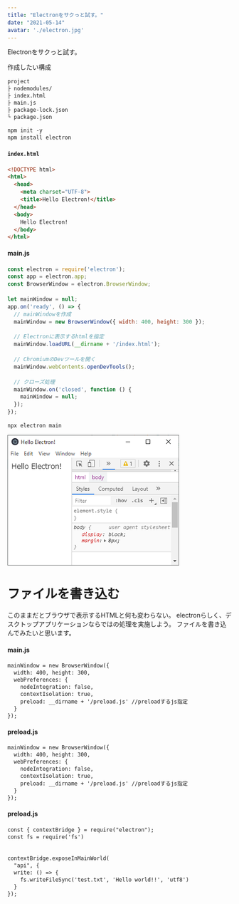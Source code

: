 ```yaml
---
title: "Electronをサクっと試す。"
date: "2021-05-14"
avatar: './electron.jpg'
---
```



Electronをサクっと試す。

作成したい構成
```directory
project
├ nodemodules/
├ index.html
├ main.js
├ package-lock.json
└ package.json
```

```npm
npm init -y
npm install electron
```



#### **`index.html`**
```html
<!DOCTYPE html>
<html>
  <head>
    <meta charset="UTF-8">
    <title>Hello Electron!</title>
  </head>
  <body>
    Hello Electron!
  </body>
</html>
```


#### **main.js**
```javascript
const electron = require('electron');
const app = electron.app;
const BrowserWindow = electron.BrowserWindow;

let mainWindow = null;
app.on('ready', () => {
  // mainWindowを作成
  mainWindow = new BrowserWindow({ width: 400, height: 300 });

  // Electronに表示するhtmlを指定
  mainWindow.loadURL(__dirname + '/index.html');

  // ChromiumのDevツールを開く
  mainWindow.webContents.openDevTools();

  // クローズ処理
  mainWindow.on('closed', function () {
    mainWindow = null;
  });
});
```


```npm
npx electron main
```

![electron初期画面](electron1.png)


# ファイルを書き込む
このままだとブラウザで表示するHTMLと何も変わらない。
electronらしく、デスクトップアプリケーションならではの処理を実施しよう。
ファイルを書き込んでみたいと思います。

#### **main.js**
```javascreipt
mainWindow = new BrowserWindow({
  width: 400, height: 300,
  webPreferences: {
    nodeIntegration: false,
    contextIsolation: true,
    preload: __dirname + '/preload.js' //preloadするjs指定
  }
});
```

#### **preload.js**
```javascreipt
mainWindow = new BrowserWindow({
  width: 400, height: 300,
  webPreferences: {
    nodeIntegration: false,
    contextIsolation: true,
    preload: __dirname + '/preload.js' //preloadするjs指定
  }
});
```


#### **preload.js**
```javascreipt
const { contextBridge } = require("electron");
const fs = require('fs')


contextBridge.exposeInMainWorld(
  "api", {
  write: () => {
    fs.writeFileSync('test.txt', 'Hello world!!', 'utf8')
  }
});
```